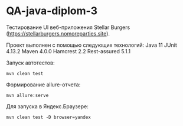 # QA-java-diplom-3

Тестирование UI веб-приложения Stellar Burgers (https://stellarburgers.nomoreparties.site).

Проект выполнен с помощью следующих технологий:
Java 11
JUnit 4.13.2
Maven 4.0.0
Hamcrest 2.2
Rest-assured 5.1.1

Запуск автотестов:
```
mvn clean test
```

Формирование allure-отчета:
```
mvn allure:serve
```


Для запуска в Яндекс.Браузере:

```
mvn clean test -D browser=yandex
```

